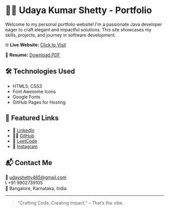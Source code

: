 # 👨‍💻 Udaya Kumar Shetty - Portfolio

Welcome to my personal portfolio website! I'm a passionate Java developer eager to craft elegant and impactful solutions. This site showcases my skills, projects, and journey in software development.

🌐 **Live Website:** [Click to Visit](https://udayshetty770.github.io/Portfolio-Udaya-Kumar-Shetty-/)

📄 **Resume:** [Download PDF](./resume.pdf)

## 🛠️ Technologies Used

- HTML5, CSS3
- Font Awesome Icons
- Google Fonts
- GitHub Pages for Hosting

## 📌 Featured Links

- 💼 [LinkedIn](https://www.linkedin.com/in/udaya-kumar-shetty-093835268/)
- 🧑‍💻 [GitHub](https://github.com/udayshetty770)
- 🧠 [LeetCode](https://leetcode.com/u/Uday_shetty770/)
- 🌿 [Instagram](https://www.instagram.com/uday_shetty770)

## 📬 Contact Me

📧 udayshetty465@gmail.com  
📞 +91 9902739105  
📍 Bangalore, Karnataka, India  

---

> “Crafting Code, Creating Impact.” – That’s the vibe.
